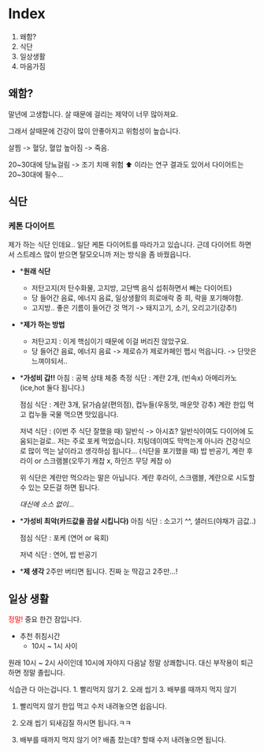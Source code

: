 
# Index

1. 왜함?
2. 식단
3. 일상생활
4. 마음가짐





## 왜함?

말년에 고생합니다. 살 때문에 걸리는 제약이 너무 많아져요.

그래서 살때문에 건강이 많이 안좋아지고 위험성이 높습니다.

살찜 -> 혈당, 혈압 높아짐 -> 죽음.

20~30대에 당뇨걸림 -> 조기 치매 위험 ⬆️ 이라는 연구 결과도 있어서 다이어트는 20~30대에 필수...




## 식단

### 케톤 다이어트

제가 하는 식단 인데요.. 일단 케톤 다이어트를 따라가고 있습니다. 근데 다이어트 하면서 스트레스 많이 받으면 탈모오니까 저는 방식을 좀 바꿨읍니다.

* ***원래 식단**
	* 저탄고지(저 탄수화물, 고지방, 고단백 음식 섭취하면서 빼는 다이어트)
	* 당 들어간 음료, 에너지 음료, 일상생활의 희로애락 중 희, 락을 포기해야함.
	* 고지방.. 좋은 기름이 들어간 것 먹기 -> 돼지고기, 소기, 오리고기(강추!)


* ***제가 하는 방법**
	* 저탄고지 : 이게 핵심이기 때문에 이걸 버리진 않았구요.
	* 당 들어간 음료, 에너지 음료 -> 제로슈가 제로카페인 펩시 먹읍니다. -> 단맛은 느껴야되서..


* ***가성비 갑!!**
	아침 : 공복 상태 체중 측정
		식단 : 계란 2개, (빈속x) 아메리카노(ice,hot 둘다 됩니다.)
	
	점심 
		식단 : 계란 3개, 닭가슴살(편의점), 컵누들(우동맛, 매운맛 강추)
			계란 한입 먹고 컵누들 국물 먹으면 맛있읍니다.
	
	저녁
		식단 : 
			(이번 주 식단 잘했을 때) 일반식 -> 아시죠? 일반식이여도 다이어에 도움되는걸로.. 저는 주로 포케 먹었습니다.
			치팅데이여도 막먹는게 아니라 건강식으로 많이 먹는 날이라고 생각하심 됩니다...
			(식단을 포기했을 때) 밥 반공기, 계란 후라이 or 스크램블(오뚜기 캐찹 x, 하인즈 무당 케찹 o)
	
	위 식단은 계란만 먹으라는 말은 아닙니다. 계란 후라이, 스크램블, 계란으로 시도할 수 있는 모든걸 하면 됩니다.
	
	_대신에 소스 없이..._


* ***가성비 최악(카드값을 끔살 시킵니다)**
	아침
		식단 : 소고기 ^^, 샐러드(야채가 금값..)
	
	점심
		식단 : 포케 (연어 or 육회)
	
	저녁
		식단 : 연어, 밥 반공기




* ***제 생각**
	2주만 버티면 됩니다. 진짜 눈 딱감고 2주만...!




## 일상 생활

<span style="color:red;">정말!</span> 중요 한건 잠입니다.

* 추천 취침시간
	* 10시 ~ 1시 사이

원래 10시 ~ 2시 사이인데 10시에 자야지 다음날 정말 상쾌합니다.
대신 부작용이 퇴근하면 정말 졸립니다.


식습관
	다 아는겁니다.
	1. 빨리먹지 않기
	2. 오래 씹기
	3. 배부를 때까지 먹지 않기

1. 빨리먹지 않기
	한입 먹고 수저 내려놓으면 쉽읍니다.

2. 오래 씹기
	되새김질 하시면 됩니다.ㅋㅋ

3. 배부를 때까지 먹지 않기
	어? 배좀 찼는데? 할때 수저 내려놓으면 됩니다.

